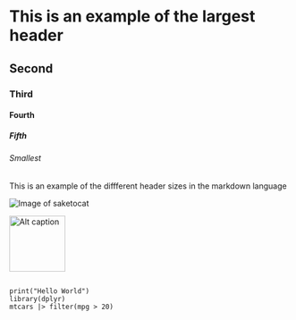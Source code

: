 # This is an example of the largest header
## Second
### Third
#### Fourth
##### Fifth
###### Smallest

This is an example of the diffferent header sizes in the markdown language

![Image of saketocat](https://octodex.github.com/images/saketocat.png)

<!--- inline comment that won't show up --->
<img src="https://octodex.github.com/images/saketocat.png" alt="Alt caption" width="100" height="100"> 

```

print("Hello World")
library(dplyr)
mtcars |> filter(mpg > 20)

```
